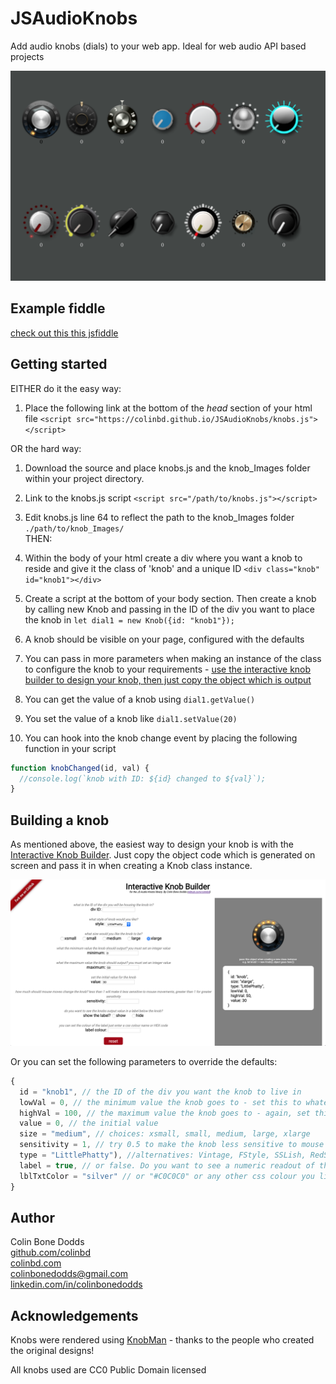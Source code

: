 # JSAudioKnobs

Add audio knobs (dials) to your web app. Ideal for web audio API based projects

<p align="center">
   <img src="docs/images/js_knobs.png" width="600px">
</p>

## Example fiddle

[check out this this jsfiddle](https://jsfiddle.net/theColin/tkb5yq72/)

## Getting started

EITHER do it the easy way:

1. Place the following link at the bottom of the _head_ section of your html file
   `<script src="https://colinbd.github.io/JSAudioKnobs/knobs.js"></script>`

OR the hard way:

1. Download the source and place knobs.js and the knob_Images folder within your project directory.
2. Link to the knobs.js script
   `<script src="/path/to/knobs.js"></script>`
3. Edit knobs.js line 64 to reflect the path to the knob_Images folder
   `./path/to/knob_Images/`  
   THEN:

4. Within the body of your html create a div where you want a knob to reside and give it the class of 'knob' and a unique ID
   `<div class="knob" id="knob1"></div>`
5. Create a script at the bottom of your body section. Then create a knob by calling new Knob and passing in the ID of the div you want to place the knob in
   `let dial1 = new Knob({id: "knob1"});`
6. A knob should be visible on your page, configured with the defaults
7. You can pass in more parameters when making an instance of the class to configure the knob to your requirements - [use the interactive knob builder to design your knob, then just copy the object which is output](https://colinbd.github.io/JSAudioKnobs)
8. You can get the value of a knob using `dial1.getValue()`
9. You set the value of a knob like `dial1.setValue(20)`
10. You can hook into the knob change event by placing the following function in your script

```javascript
function knobChanged(id, val) {
  //console.log(`knob with ID: ${id} changed to ${val}`);
}
```

## Building a knob

As mentioned above, the easiest way to design your knob is with the [Interactive Knob Builder](https://colinbd.github.io/JSAudioKnobs). Just copy the object code which is generated on screen and pass it in when creating a Knob class instance.

<p align="center">
   <img src="docs/images/knobBuilder.png" width="800px">
</p>

Or you can set the following parameters to override the defaults:

```javascript
{
  id = "knob1", // the ID of the div you want the knob to live in
  lowVal = 0, // the minimum value the knob goes to - set this to whatever you like
  highVal = 100, // the maximum value the knob goes to - again, set this to whatever you like
  value = 0, // the initial value
  size = "medium", // choices: xsmall, small, medium, large, xlarge
  sensitivity = 1, // try 0.5 to make the knob less sensitive to mouse movements, 1.5 for bigger knob changes relative to mouse moves
  type = "LittlePhatty"), //alternatives: Vintage, FStyle, SSLish, RedScale, Silver, Aqua, kjLED, Credence, Wedge, Hexagonal, Hippy, Bluesbreaker, Oscar
  label = true, // or false. Do you want to see a numeric readout of the value below the knob?
  lblTxtColor = "silver" // or "#C0C0C0" or any other css colour you like
}
```

## Author

Colin Bone Dodds  
[github.com/colinbd](https://github.com/colinbd)  
[colinbd.com](https://colinbd.com)  
colinbonedodds@gmail.com  
[linkedin.com/in/colinbonedodds](https://linkedin.com/in/colinbonedodds)

## Acknowledgements

Knobs were rendered using [KnobMan](https://www.g200kg.com/en/webknobman/gallery.php) - thanks to the people who created the original designs!

All knobs used are CC0 Public Domain licensed

